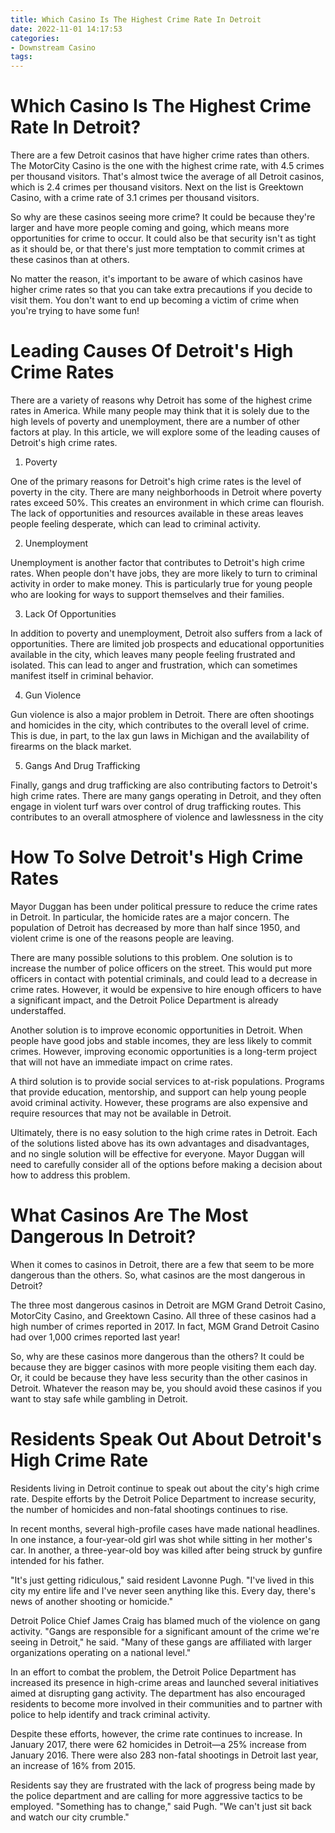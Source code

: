 ```yaml
---
title: Which Casino Is The Highest Crime Rate In Detroit
date: 2022-11-01 14:17:53
categories:
- Downstream Casino
tags:
---
```



#  Which Casino Is The Highest Crime Rate In Detroit?

There are a few Detroit casinos that have higher crime rates than others. The MotorCity Casino is the one with the highest crime rate, with 4.5 crimes per thousand visitors. That's almost twice the average of all Detroit casinos, which is 2.4 crimes per thousand visitors. Next on the list is Greektown Casino, with a crime rate of 3.1 crimes per thousand visitors.

So why are these casinos seeing more crime? It could be because they're larger and have more people coming and going, which means more opportunities for crime to occur. It could also be that security isn't as tight as it should be, or that there's just more temptation to commit crimes at these casinos than at others.

No matter the reason, it's important to be aware of which casinos have higher crime rates so that you can take extra precautions if you decide to visit them. You don't want to end up becoming a victim of crime when you're trying to have some fun!

#  Leading Causes Of Detroit's High Crime Rates

There are a variety of reasons why Detroit has some of the highest crime rates in America. While many people may think that it is solely due to the high levels of poverty and unemployment, there are a number of other factors at play. In this article, we will explore some of the leading causes of Detroit's high crime rates.

1. Poverty

One of the primary reasons for Detroit's high crime rates is the level of poverty in the city. There are many neighborhoods in Detroit where poverty rates exceed 50%. This creates an environment in which crime can flourish. The lack of opportunities and resources available in these areas leaves people feeling desperate, which can lead to criminal activity.

2. Unemployment

Unemployment is another factor that contributes to Detroit's high crime rates. When people don't have jobs, they are more likely to turn to criminal activity in order to make money. This is particularly true for young people who are looking for ways to support themselves and their families.

3. Lack Of Opportunities

In addition to poverty and unemployment, Detroit also suffers from a lack of opportunities. There are limited job prospects and educational opportunities available in the city, which leaves many people feeling frustrated and isolated. This can lead to anger and frustration, which can sometimes manifest itself in criminal behavior.

4. Gun Violence

Gun violence is also a major problem in Detroit. There are often shootings and homicides in the city, which contributes to the overall level of crime. This is due, in part, to the lax gun laws in Michigan and the availability of firearms on the black market.

5. Gangs And Drug Trafficking

Finally, gangs and drug trafficking are also contributing factors to Detroit's high crime rates. There are many gangs operating in Detroit, and they often engage in violent turf wars over control of drug trafficking routes. This contributes to an overall atmosphere of violence and lawlessness in the city

#  How To Solve Detroit's High Crime Rates

Mayor Duggan has been under political pressure to reduce the crime rates in Detroit. In particular, the homicide rates are a major concern. The population of Detroit has decreased by more than half since 1950, and violent crime is one of the reasons people are leaving.

There are many possible solutions to this problem. One solution is to increase the number of police officers on the street. This would put more officers in contact with potential criminals, and could lead to a decrease in crime rates. However, it would be expensive to hire enough officers to have a significant impact, and the Detroit Police Department is already understaffed.

Another solution is to improve economic opportunities in Detroit. When people have good jobs and stable incomes, they are less likely to commit crimes. However, improving economic opportunities is a long-term project that will not have an immediate impact on crime rates.

A third solution is to provide social services to at-risk populations. Programs that provide education, mentorship, and support can help young people avoid criminal activity. However, these programs are also expensive and require resources that may not be available in Detroit.

Ultimately, there is no easy solution to the high crime rates in Detroit. Each of the solutions listed above has its own advantages and disadvantages, and no single solution will be effective for everyone. Mayor Duggan will need to carefully consider all of the options before making a decision about how to address this problem.

#  What Casinos Are The Most Dangerous In Detroit?

When it comes to casinos in Detroit, there are a few that seem to be more dangerous than the others. So, what casinos are the most dangerous in Detroit?

The three most dangerous casinos in Detroit are MGM Grand Detroit Casino, MotorCity Casino, and Greektown Casino. All three of these casinos had a high number of crimes reported in 2017. In fact, MGM Grand Detroit Casino had over 1,000 crimes reported last year!

So, why are these casinos more dangerous than the others? It could be because they are bigger casinos with more people visiting them each day. Or, it could be because they have less security than the other casinos in Detroit. Whatever the reason may be, you should avoid these casinos if you want to stay safe while gambling in Detroit.

#  Residents Speak Out About Detroit's High Crime Rate

Residents living in Detroit continue to speak out about the city's high crime rate. Despite efforts by the Detroit Police Department to increase security, the number of homicides and non-fatal shootings continues to rise.

In recent months, several high-profile cases have made national headlines. In one instance, a four-year-old girl was shot while sitting in her mother's car. In another, a three-year-old boy was killed after being struck by gunfire intended for his father.

"It's just getting ridiculous," said resident Lavonne Pugh. "I've lived in this city my entire life and I've never seen anything like this. Every day, there's news of another shooting or homicide."

Detroit Police Chief James Craig has blamed much of the violence on gang activity. "Gangs are responsible for a significant amount of the crime we're seeing in Detroit," he said. "Many of these gangs are affiliated with larger organizations operating on a national level."

In an effort to combat the problem, the Detroit Police Department has increased its presence in high-crime areas and launched several initiatives aimed at disrupting gang activity. The department has also encouraged residents to become more involved in their communities and to partner with police to help identify and track criminal activity.

Despite these efforts, however, the crime rate continues to increase. In January 2017, there were 62 homicides in Detroit—a 25% increase from January 2016. There were also 283 non-fatal shootings in Detroit last year, an increase of 16% from 2015.

Residents say they are frustrated with the lack of progress being made by the police department and are calling for more aggressive tactics to be employed. "Something has to change," said Pugh. "We can't just sit back and watch our city crumble."